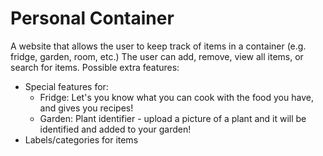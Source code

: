 # Personal Container
A website that allows the user to keep track of items in a container (e.g. fridge, garden, room, etc.)
The user can add, remove, view all items, or search for items.
Possible extra features:
* Special features for:
  - Fridge: Let's you know what you can cook with the food you have, and gives you recipes!
  - Garden: Plant identifier - upload a picture of a plant and it will be identified and added to your garden!
* Labels/categories for items
